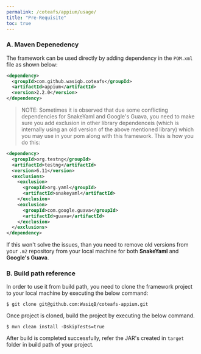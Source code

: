 ```yaml
---
permalink: /coteafs/appium/usage/
title: "Pre-Requisite"
toc: true
---
```


### A. Maven Depenedency
The framework can be used directly by adding dependency in the `POM.xml` file as shown below:

```xml
<dependency>
  <groupId>com.github.wasiqb.coteafs</groupId>
  <artifactId>appium</artifactId>
  <version>2.2.0</version>
</dependency>
```

> NOTE:
Sometimes it is observed that due some conflicting dependencies for SnakeYaml and Google's Guava, you need to make sure you add exclusion in other library dependenceis (which is internally using an old version of the above mentioned library) which you may use in your pom along with this framework. This is how you do this:

```xml
<dependency>
  <groupId>org.testng</groupId>
  <artifactId>testng</artifactId>
  <version>6.11</version>
  <exclusions>
    <exclusion>
      <groupId>org.yaml</groupId>
      <artifactId>snakeyaml</artifactId>
    </exclusion>
    <exclusion>
      <groupId>com.google.guava</groupId>
      <artifactId>guava</artifactId>
    </exclusion>
  </exclusions>
</dependency>
```

If this won't solve the issues, than you need to remove old versions from your `.m2` repository from your local machine for both **SnakeYaml** and **Google's Guava**.

### B. Build path reference
In order to use it from build path, you need to clone the framework project to your local machine by executing the below command:

```terminal
$ git clone git@github.com:WasiqB/coteafs-appium.git
```

Once project is cloned, build the project by executing the below command.

```terminal
$ mvn clean install -DskipTests=true
```

After build is completed successfully, refer the JAR's created in `target` folder in build path of your project.
